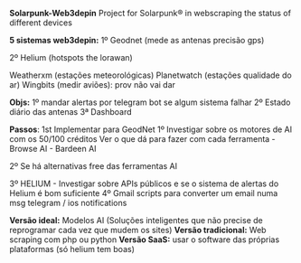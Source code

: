 **Solarpunk-Web3depin**
Project for Solarpunk® in webscraping the status of different devices

**5 sistemas web3depin:**
  1º Geodnet (mede as antenas precisão gps)

  2º Helium (hotspots the lorawan)

  Weatherxm (estações meteorológicas)
  Planetwatch (estações qualidade do ar)
  Wingbits (medir aviões): prov não vai dar

**Objs:**
  1º mandar alertas por telegram bot se algum sistema falhar
  2º Estado diário das antenas
  3ª Dashboard


**Passos**: 1st Implementar para GeodNet 
  1º Investigar sobre os motores de AI com os 50/100 créditos
      Ver o que dá para fazer com cada ferramenta
        - Browse AI
        - Bardeen AI

  2º Se há alternativas free das ferramentas AI

  3º HELIUM -  Investigar sobre APIs públicos e se o sistema de alertas do Helium é bom suficiente
	4º Gmail scripts para converter um email numa msg telegram / ios notifications

**Versão ideal:** Modelos AI (Soluções inteligentes que não precise de reprogramar cada vez que mudem os sites)
**Versão tradicional:** Web scraping com php ou python
**Versão SaaS:** usar o software das próprias plataformas (só helium tem boas)
